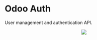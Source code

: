 # Odoo Auth

User management and authentication API.

<p align="center">
<img src="https://odoo-development.readthedocs.io/en/latest/_images/log-in-as-superuser-odoo-12.png">
</p>
